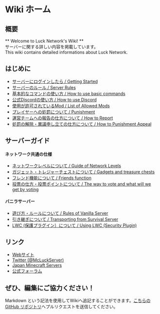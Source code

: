 # Wiki ホーム

## 概要
  ** Welcome to Luck Network's Wiki! **   
	サーバーに関する詳しい内容を掲載しています。   
	This wiki contains detailed informations about Luck Network.   

## はじめに
  * [サーバーにログインしたら / Getting Started](getting.md)
  * [サーバーのルール / Server Rules](rules.md)
  * [基本的なコマンドの使い方 / How to use basic commands](basic_cmds.md)
  * [公式Discordの使い方 / How to use Discord](discord.md)
  * [使用が許可されているMod / List of Allowed Mods](mods.md)
  * [プレイヤーへの処罰について / Punishment](punish.md)
  * [運営チームへの報告の仕方について / How to Report](report.md)
  * [処罰の解除・異議申し立ての仕方について / How to Punishment Appeal](appeal.md)


## サーバーガイド
#### ネットワーク共通の仕様
  * [ネットワークレベルについて / Guide of Network Levels](nlv.md)
  * [ガジェット・トレジャーチェストについて / Gadgets and treasure chests](gadgets.md)
  * [フレンド機能について / Friends function](friends.md)
  * [投票の仕方・投票ポイントについて / The way to vote and what will we get by voting](vote.md)

#### バニラサーバー
  * [遊び方・ルールについて / Rules of Vanilla Server](vanilla_rules.md)
  * [引き継ぎについて / Transporting from Survival Server](vanilla_trans.md)
  * [LWC (保護プラグイン）について / Using LWC (Security Plugin)](lwc.md)

## リンク
  * [Webサイト](https://lucknetwork.jp)
  * [Twitter (@McLuckServer)](https://twitter.com/McLuckServer)
  * [Japan Minecraft Servers](https://minecraft.jp/servers/lucknetwork.jp)
  * [公式フォーラム](https://forum.lucknetwork.jp/)

## ぜひ、編集にご協力ください！
Markdown という記法を使用してWikiへ追記することができます。[こちらの GitHub リポジトリ](https://github.com/lucknet/luckwiki)へプルリクエストを送信してください。
